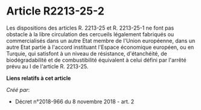 # Article R2213-25-2

Les dispositions des articles R. 2213-25 et R. 2213-25-1 ne font pas obstacle à la libre circulation des cercueils légalement
fabriqués ou commercialisés dans un autre Etat membre de l'Union européenne, dans un autre Etat partie à l'accord instituant
l'Espace économique européen, ou en Turquie, qui satisfont à un niveau de résistance, d'étanchéité, de biodégradabilité et de
combustibilité équivalent à celui défini par l'arrêté prévu au I de l'article R. 2213-25.

**Liens relatifs à cet article**

_Créé par_:

  - Décret n°2018-966 du 8 novembre 2018 - art. 2

